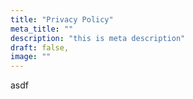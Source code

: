 ```yaml
---
title: "Privacy Policy"
meta_title: ""
description: "this is meta description"
draft: false,
image: ""
---
```

asdf
